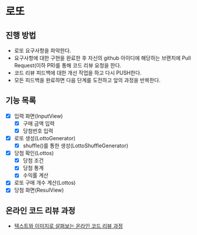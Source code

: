 # 로또
## 진행 방법
* 로또 요구사항을 파악한다.
* 요구사항에 대한 구현을 완료한 후 자신의 github 아이디에 해당하는 브랜치에 Pull Request(이하 PR)를 통해 코드 리뷰 요청을 한다.
* 코드 리뷰 피드백에 대한 개선 작업을 하고 다시 PUSH한다.
* 모든 피드백을 완료하면 다음 단계를 도전하고 앞의 과정을 반복한다.

## 기능 목록
- [x] 입력 화면(InputView)
    - [x] 구매 금액 입력
    - [x] 당첨번호 입력
- [x] 로또 생성(LottoGenerator)
  - [x] shuffle()를 통한 생성(LottoShuffleGenerator)
- [x] 당첨 확인(Lottos)
  - [x] 당첨 조건
  - [x] 당첨 통계
  - [x] 수익률 계산
- [x] 로또 구매 개수 계산(Lottos)
- [x] 당첨 화면(ResulView)

## 온라인 코드 리뷰 과정
* [텍스트와 이미지로 살펴보는 온라인 코드 리뷰 과정](https://github.com/next-step/nextstep-docs/tree/master/codereview)
